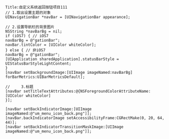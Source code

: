 
    Title:自定义系统返回按钮项目111
    // 1.取出设置主题的对象
    UINavigationBar *navBar = [UINavigationBar appearance];

    // 2.设置导航栏的背景图片
    NSString *navBarBg = nil;
    if (iOS7) { // iOS7
    navBarBg = @"gationBar";
    navBar.tintColor = [UIColor whiteColor];
    } else { // 非iOS7
    navBarBg = @"gationBar";
    [UIApplication sharedApplication].statusBarStyle = UIStatusBarStyleLightContent;
    }
    [navBar setBackgroundImage:[UIImage imageNamed:navBarBg] forBarMetrics:UIBarMetricsDefault];

    //     3.标题
    [navBar setTitleTextAttributes:@{NSForegroundColorAttributeName:[UIColor whiteColor]
    }];

    [navBar setBackIndicatorImage:[UIImage imageNamed:@"um_menu_icon_back.png"]];
    [navBar.backIndicatorImage setAccessibilityFrame:CGRectMake(0, 20, 64, 44)];
    [navBar setBackIndicatorTransitionMaskImage:[UIImage imageNamed:@"um_menu_icon_back.png"]];

